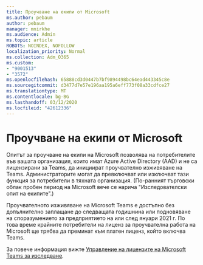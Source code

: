 ```yaml
---
title: Проучване на екипи от Microsoft
ms.author: pebaum
author: pebaum
manager: mnirkhe
ms.audience: Admin
ms.topic: article
ROBOTS: NOINDEX, NOFOLLOW
localization_priority: Normal
ms.collection: Adm_O365
ms.custom:
- "9001513"
- "3572"
ms.openlocfilehash: 65888cd3d0447b7bf9894498bc64ead443345c8e
ms.sourcegitcommit: d3477d7e57e196aa195a6eff773f08a33cdfce27
ms.translationtype: MT
ms.contentlocale: bg-BG
ms.lasthandoff: 03/12/2020
ms.locfileid: "42612336"
---
```

# <a name="microsoft-teams-exploratory-experience"></a>Проучване на екипи от Microsoft

Опитът за проучване на екипи на Microsoft позволява на потребителите във вашата организация, които имат Azure Active Directory (AAD) и не са лицензирани за Teams, да инициират проучвателно изживяване на Teams. Администраторите могат да превключват или изключват тази функция за потребители в тяхната организация. (По-ранният търговски облак пробен период на Microsoft вече се нарича "Изследователски опит на екипите".)

Проучвателното изживяване на Microsoft Teams е достъпно без допълнително заплащане до следващата годишнина или подновяване на споразумението за предприятието на или след януари 2021 г. По това време крайните потребители на лиценз за проучвателна работа на Microsoft ще трябва да преминат към платен лиценз, който включва Teams.

За повече информация вижте [Управление на лицензите на Microsoft Teams за изследване](https://docs.microsoft.com/microsoftteams/teams-exploratory/).
